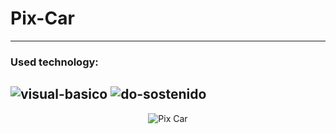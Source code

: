 # Pix-Car
---
### Used technology:

![visual-basico](https://github.com/Esteban-M1000/Space-War-Game/assets/112291940/bfa21427-dad4-49b7-8db3-99ba55efd477)           ![do-sostenido](https://github.com/Esteban-M1000/Space-War-Game/assets/112291940/bc09888a-e9a4-4fba-b37d-980075892bf7)
---
<p align="center">
  <img src="https://github.com/Esteban-M1000/Pix-Car/assets/112291940/7f81f6b7-4567-4c13-bac9-cefd4c7e07b9" alt="Pix Car">
</p>

